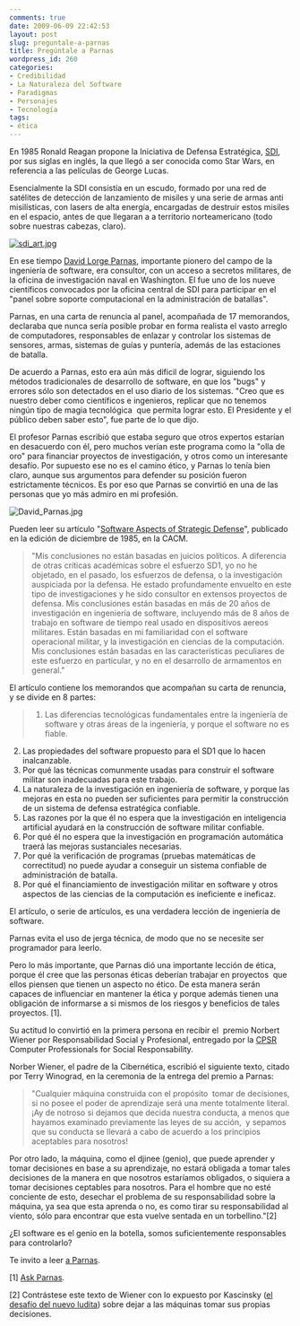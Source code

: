 ```yaml
---
comments: true
date: 2009-06-09 22:42:53
layout: post
slug: preguntale-a-parnas
title: Pregúntale a Parnas
wordpress_id: 260
categories:
- Credibilidad
- La Naturaleza del Software
- Paradigmas
- Personajes
- Tecnología
tags:
- ética
---
```





En 1985 Ronald Reagan propone la Iniciativa de Defensa Estratégica, [SDI](http://en.wikipedia.org/wiki/Strategic_Defense_Initiative), por sus siglas en inglés, la que llegó a ser conocida como Star Wars, en referencia a las películas de George Lucas.




Esencialmente la SDI consistía en un escudo, formado por una red de satélites de detección de lanzamiento de misiles y una serie de armas anti misilísticas, con lasers de alta energía, encargadas de destruir estos misiles en el espacio, antes de que llegaran a a territorio norteamericano (todo sobre nuestras cabezas, claro).





[![sdi_art.jpg](/images/sdi_art.jpg)](http://www.lnds.net/images/sdi_art.jpg)












En ese tiempo [David Lorge Parnas](http://en.wikipedia.org/wiki/David_Parnas), importante pionero del campo de la ingeniería de software, era consultor, con un acceso a secretos militares, de la oficina de investigación naval en Washington. El fue uno de los nueve científicos convocados por la oficina central de SDI para participar en el "panel sobre soporte computacional en la administración de batallas".




Parnas, en una carta de renuncia al panel, acompañada de 17 memorandos, declaraba que nunca sería posible probar en forma realista el vasto arreglo de computadores, responsables de enlazar y controlar los sistemas de sensores, armas, sistemas de guías y puntería, además de las estaciones de batalla.




De acuerdo a Parnas, esto era aún más dificil de lograr, siguiendo los métodos tradicionales de desarrollo de software, en que los "bugs" y errores sólo son detectados en el uso diario de los sistemas. "Creo que es nuestro deber como científicos e ingenieros, replicar que no tenemos ningún tipo de magia tecnológica  que permita lograr esto. El Presidente y el público deben saber esto", fue parte de lo que dijo.




El profesor Parnas escribió que estaba seguro que otros expertos estarían en desacuerdo con él, pero muchos verían este programa como la "olla de oro" para financiar proyectos de investigación, y otros como un interesante desafío. Por supuesto ese no es el camino ético, y Parnas lo tenía bien claro, aunque sus argumentos para defender su posición fueron estrictamente técnicos. Es por eso que Parnas se convirtió en una de las personas que yo más admiro en mi profesión.





![David_Parnas.jpg](/images/David_Parnas.jpg)





Pueden leer su artículo "[Software Aspects of Strategic Defense](http://klabs.org/richcontent/software_content/papers/parnas_acm_85.pdf)", publicado en la edición de diciembre de 1985, en la CACM.








> "Mis conclusiones no están basadas en juicios políticos. A diferencia de otras críticas académicas sobre el esfuerzo SD1, yo no he objetado, en el pasado, los esfuerzos de defensa, o la investigación auspiciada por la defensa. He estado profundamente envuelto en este tipo de investigaciones y he sido consultor en extensos proyectos de defensa. Mis conclusiones están basadas en más de 20 años de investigación en ingeniería de software, incluyendo más de 8 años de trabajo en software de tiempo real usado en dispositivos aereos militares. Están basadas en mi familiaridad con el software operacional militar, y la investigación en ciencias de la computación. Mis conclusiones están basadas en las características peculiares de este esfuerzo en particular, y no en el desarrollo de armamentos en general."


El artículo contiene los memorandos que acompañan su carta de renuncia, y se divide en 8 partes:


> 1. Las diferencias tecnológicas fundamentales entre la ingeniería de software y otras áreas de la ingeniería, y porque el software no es fiable.
2. Las propiedades del software propuesto para el SD1 que lo hacen inalcanzable.
3. Por qué las técnicas comunmente usadas para construir el software militar son inadecuadas para este trabajo.
4. La naturaleza de la investigación en ingeniería de software, y porque las mejoras en esta no pueden ser suficientes para permitir la construcción de un sistema de defensa estratégica confiable.
5. Las razones por la que él no espera que la investigación en inteligencia artificial ayudará en la construcción de software militar confiable.
6. Por qué él no espera que la investigación en programación automática traerá las mejoras sustanciales necesarias.
7. Por qué la verificación de programas (pruebas matemáticas de correctitud) no puede ayudar a conseguir un sistema confiable de administración de batalla.
8. Por qué el financiamiento de investigación militar en software y otros aspectos de las ciencias de la computación es ineficiente e ineficaz.


El artículo, o serie de artículos, es una verdadera lección de ingeniería de software.


Parnas evita el uso de jerga técnica, de modo que no se necesite ser programador para leerlo.




Pero lo más importante, que Parnas dió una importante lección de ética, porque él cree que las personas éticas deberían trabajar en proyectos  que ellos piensen que tienen un aspecto no ético. De esta manera serán capaces de influenciar en mantener la ética y porque además tienen una obligación de informarse a si mismos de los riesgos y beneficios de tales proyectos. [1].




Su actitud lo convirtió en la primera persona en recibir el  premio Norbert Wiener por Responsabilidad Social y Profesional, entregado por la [CPSR](http://cpsr.org/) Computer Professionals for Social Responsability.










Norber Wiener, el padre de la Cibernética, escribió el siguiente texto, citado por Terry Winograd, en la ceremonia de la entrega del premio a Parnas:










> "Cualquier máquina construida con el propósito  tomar de decisiones, si no posee el poder de aprendizaje será una mente totalmente literal. ¡Ay de notroso si dejamos que decida nuestra conducta, a menos que hayamos examinado previamente las leyes de su acción,  y sepamos que su conducta se llevará a cabo de acuerdo a los principios aceptables para nosotros! 

Por otro lado, la máquina, como el djinee (genio), que puede aprender y tomar decisiones en base a su aprendizaje, no estará obligada a tomar tales decisiones de la manera en que nosotros estaríamos obligados, o siquiera a tomar decisiones ceptables para nosotros. Para el hombre que no esté conciente de esto, desechar el problema de su responsabilidad sobre la máquina, ya sea que esta aprenda o no, es como tirar su responsabilidad al viento, sólo para encontrar que esta vuelve sentada en un torbellino."[2]










¿El software es el genio en la botella, somos suficientemente responsables para controlarlo?










Te invito a leer [a Parnas](http://klabs.org/richcontent/software_content/papers/parnas_acm_85.pdf).










[1] [Ask Parnas](http://courses.cs.vt.edu/~cs3604/lib/Ethics/parnas.html).




[2] Contrástese este texto de Wiener con lo expuesto por Kascinsky ([el desafío del nuevo ludita](http://www.lnds.net/2009/05/el-desafio-del-nuevo-ludita.html)) sobre dejar a las máquinas tomar sus propias decisiones.

